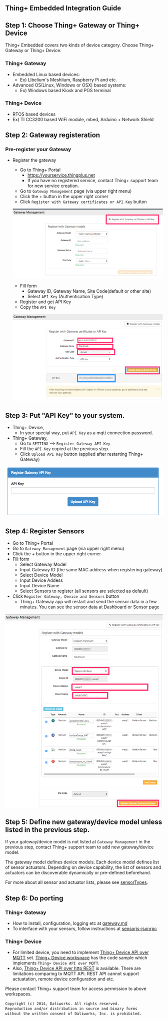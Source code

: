 Thing+ Embedded Integration Guide
---------------------------------

## Step 1: Choose Thing+ Gateway or Thing+ Device

Thing+ Embedded covers two kinds of device category. Choose Thing+ Gateway or Thing+ Device.

### Thing+ Gateway 
  * Embedded Linux based devices: 
    - Ex) Libelium's Meshlium, Raspberry Pi and etc.
  * Advanced OS(Linux, Windows or OSX) based systems:
    - Ex) Windows based Kiosk and POS terminal

### Thing+ Device
  * RTOS based devices
  * Ex) TI CC3200 based WiFi module, mbed, Arduino + Network Shield

## Step 2: Gateway registeration
### Pre-register your Gateway
* Register the gateway
  - Go to Thing+ Portal
    - https://yourservice.thingplus.net
    - If you have no registered service, contact Thing+ support team for new service creation.
  - Go to `Gateway Management` page (via upper right menu)
  - Click the + button in the upper right corner
  - Click `Register with Gateway certificates or API Key` button

  ![register gateway with gateway model](./docs/image/1.%20register_gateway_with_gateway_model_thingplus.png)

  - Fill form
    - Gateway ID, Gateway Name, Site Code(default or other site)
    - Select `API Key` (Authentication Type)
  - Register and get API Key
  - Copy the `API Key`

  ![register gateway with apikey](./docs/image/2.%20register_gateway_with_apikey_thingplus.png)

## Step 3: Put "API Key" to your system. 
  - Thing+ Device,
    - In your special way, put `API Key` as a mqtt connection password.
  - Thing+ Gateway,
    - Go to `SETTING` --> `Register Gateway API Key`
    - Fill the `API Key` copied at the previous step.
    - Click `Upload API Key` button (applied after restarting Thing+ Gateway)

  ![input apikey](./docs/image/3.%20input_apikey_mms.png)


## Step 4: Register Sensors
  - Go to Thing+ Portal
  - Go to `Gateway Management` page (via upper right menu)
  - Click the + button in the upper right corner
  - Fill form
    - Select Gateway Model
    - Input Gateway ID (the same MAC address when registering gateway)
    - Select Device Model
    - Input Device Addess
    - Input Device Name
    - Select Sensors to register (all sensors are selected as default)
  - Click `Register Gateway, Device and Sensors` button
    - Thing+ Gateway app will restart and send the sensor data in a few minutes.  You can see the sensor data at Dashboard or Sensor page

  ![register_sensors_with_gateway_model_thingplus](./docs/image/5.%20register_sensors_with_gateway_model_thingplus.png)



## Step 5: Define new gateway/device model unless listed in the previous step.

If your gateway/device model is not listed at `Gateway Management` in the previous step, contact Thing+ support team to add new gateway/device model.
  

The gateway model defines device models. Each device model defines list of sensor actuators. Depending on device capability, the list of sensors and actuators can be discoverable dynamically or pre-defined beforehand.

For more about all sensor and actuator lists, please see [sensorTypes](docs/sensorTypes.md). 

## Step 6: Do porting

### Thing+ Gateway 
  - How to install, configuration, logging etc at [gateway.md](/docs/gateway.md)
  - To interface with your sensors, follow instructions at [sensorjs-jsonrpc](https://github.com/daliworks/sensorjs-jsonrpc)

### Thing+ Device
  - For limited device, you need to implement [Thing+ Device API over MQTT](/docs/gateway/mqttProtocol.md) set.  [Thing+ Device workspace](https://github.com/daliworks/thingplus-device) has the code sample which implements `Thing+ Device API over MQTT`. 
  - Also, [Thing+ Device API over http REST](/docs/gateway/restProtocol.md) is available. There are limitations comparing to MQTT API. REST API cannot support actuatation, remote device configuration and etc.

Please contact Thing+ support team for access permission to above workspaces.

```
Copyright (c) 2014, Daliworks. All rights reserved.
Reproduction and/or distribution in source and binary forms
without the written consent of Daliworks, Inc. is prohibited.
```

